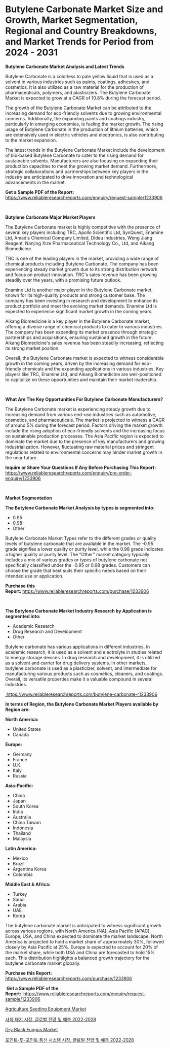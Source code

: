 <p><h1>Butylene Carbonate Market Size and Growth, Market Segmentation, Regional and Country Breakdowns, and Market Trends for Period from 2024 -  2031</h1></p><p><strong>Butylene Carbonate Market Analysis and Latest Trends</strong></p>
<p><p>Butylene Carbonate is a colorless to pale yellow liquid that is used as a solvent in various industries such as paints, coatings, adhesives, and cosmetics. It is also utilized as a raw material for the production of pharmaceuticals, polymers, and plasticizers. The Butylene Carbonate Market is expected to grow at a CAGR of 10.8% during the forecast period.</p><p>The growth of the Butylene Carbonate Market can be attributed to the increasing demand for eco-friendly solvents due to growing environmental concerns. Additionally, the expanding paints and coatings industry, particularly in emerging economies, is fueling the market growth. The rising usage of Butylene Carbonate in the production of lithium batteries, which are extensively used in electric vehicles and electronics, is also contributing to the market expansion.</p><p>The latest trends in the Butylene Carbonate Market include the development of bio-based Butylene Carbonate to cater to the rising demand for sustainable solvents. Manufacturers are also focusing on expanding their production capacities to meet the growing market demand. Furthermore, strategic collaborations and partnerships between key players in the industry are anticipated to drive innovation and technological advancements in the market.</p></p>
<p><strong>Get a Sample PDF of the Report:&nbsp;</strong> <a href="https://www.reliableresearchreports.com/enquiry/request-sample/1233906">https://www.reliableresearchreports.com/enquiry/request-sample/1233906</a></p>
<p>&nbsp;</p>
<p><strong>Butylene Carbonate Major Market Players</strong></p>
<p><p>The Butylene Carbonate market is highly competitive with the presence of several key players including TRC, Apollo Scientific Ltd, SynQuest, Enamine Ltd, Amadis Chemical Company Limited, Dideu Industries, Weng Jiang Reagent, Nanjing Xize Pharmaceutical Technology Co., Ltd, and Aikang Biomedicine.</p><p>TRC is one of the leading players in the market, providing a wide range of chemical products including Butylene Carbonate. The company has been experiencing steady market growth due to its strong distribution network and focus on product innovation. TRC's sales revenue has been growing steadily over the years, with a promising future outlook.</p><p>Enamine Ltd is another major player in the Butylene Carbonate market, known for its high-quality products and strong customer base. The company has been investing in research and development to enhance its product portfolio and meet the evolving market demands. Enamine Ltd is expected to experience significant market growth in the coming years.</p><p>Aikang Biomedicine is a key player in the Butylene Carbonate market, offering a diverse range of chemical products to cater to various industries. The company has been expanding its market presence through strategic partnerships and acquisitions, ensuring sustained growth in the future. Aikang Biomedicine's sales revenue has been steadily increasing, reflecting its strong market position.</p><p>Overall, the Butylene Carbonate market is expected to witness considerable growth in the coming years, driven by the increasing demand for eco-friendly chemicals and the expanding applications in various industries. Key players like TRC, Enamine Ltd, and Aikang Biomedicine are well-positioned to capitalize on these opportunities and maintain their market leadership.</p></p>
<p>&nbsp;</p>
<p><strong>What Are The Key Opportunities For Butylene Carbonate Manufacturers?</strong></p>
<p><p>The Butylene Carbonate market is experiencing steady growth due to increasing demand from various end-use industries such as automotive, cosmetics, and pharmaceuticals. The market is projected to witness a CAGR of around 5% during the forecast period. Factors driving the market growth include the rising adoption of eco-friendly solvents and the increasing focus on sustainable production processes. The Asia Pacific region is expected to dominate the market due to the presence of key manufacturers and growing industrialization. However, fluctuating raw material prices and stringent regulations related to environmental concerns may hinder market growth in the near future.</p></p>
<p><strong>Inquire or Share Your Questions If Any Before Purchasing This Report:</strong> <a href="https://www.reliableresearchreports.com/enquiry/pre-order-enquiry/1233906">https://www.reliableresearchreports.com/enquiry/pre-order-enquiry/1233906</a></p>
<p>&nbsp;</p>
<p><strong>Market Segmentation</strong></p>
<p><strong>The Butylene Carbonate Market Analysis by types is segmented into:</strong></p>
<p><ul><li>0.95</li><li>0.98</li><li>Other</li></ul></p>
<p><p>Butylene Carbonate Market Types refer to the different grades or quality levels of butylene carbonate that are available in the market. The -0.95 grade signifies a lower quality or purity level, while the 0.98 grade indicates a higher quality or purity level. The "Other" market category typically includes a mix of various grades or types of butylene carbonate not specifically classified under the -0.95 or 0.98 grades. Customers can choose the grade that best suits their specific needs based on their intended use or application.</p></p>
<p><strong>Purchase this Report:&nbsp;</strong><a href="https://www.reliableresearchreports.com/purchase/1233906">https://www.reliableresearchreports.com/purchase/1233906</a></p>
<p>&nbsp;</p>
<p><strong>The Butylene Carbonate Market Industry Research by Application is segmented into:</strong></p>
<p><ul><li>Academic Research</li><li>Drug Research and Development</li><li>Other</li></ul></p>
<p><p>Butylene carbonate has various applications in different industries. In academic research, it is used as a solvent and electrolyte in studies related to energy storage devices. In drug research and development, it is utilized as a solvent and carrier for drug delivery systems. In other markets, butylene carbonate is used as a plasticizer, solvent, and intermediate for manufacturing various products such as cosmetics, cleaners, and coatings. Overall, its versatile properties make it a valuable compound in several industries.</p></p>
<p><a href="https://www.reliableresearchreports.com/butylene-carbonate-r1233906">&nbsp;https://www.reliableresearchreports.com/butylene-carbonate-r1233906</a></p>
<p><strong>In terms of Region, the Butylene Carbonate Market Players available by Region are:</strong></p>
<p>
    <p> <strong> North America: </strong>
        <ul>
            <li>United States</li>
            <li>Canada</li>
        </ul>
        </p> 
    <p> <strong> Europe: </strong>
        <ul>
            <li>Germany</li>
            <li>France</li>
            <li>U.K.</li>
            <li>Italy</li>
            <li>Russia</li>
        </ul>
        </p> 
    <p> <strong> Asia-Pacific: </strong>
        <ul>
            <li>China</li>
            <li>Japan</li>
            <li>South Korea</li>
            <li>India</li>
            <li>Australia</li>
            <li>China Taiwan</li>
            <li>Indonesia</li>
            <li>Thailand</li>
            <li>Malaysia</li>
        </ul>
        </p> 
    <p> <strong> Latin America: </strong>
        <ul>
            <li>Mexico</li>
            <li>Brazil</li>
            <li>Argentina Korea</li>
            <li>Colombia</li>
        </ul>
        </p> 
    <p> <strong> Middle East & Africa: </strong>
        <ul>
            <li>Turkey</li>
            <li>Saudi</li>
            <li>Arabia</li>
            <li>UAE</li>
            <li>Korea</li>
        </ul>
    </p>
    </p>
<p><p>The butylene carbonate market is anticipated to witness significant growth across various regions, with North America (NA), Asia Pacific (APAC), Europe, USA, and China expected to dominate the market landscape. North America is projected to hold a market share of approximately 30%, followed closely by Asia Pacific at 25%. Europe is expected to account for 20% of the market share, while both USA and China are forecasted to hold 15% each. This distribution highlights a balanced growth trajectory for the butylene carbonate market globally.</p></p>
<p><strong>Purchase this Report: </strong><a href="https://www.reliableresearchreports.com/purchase/1233906">https://www.reliableresearchreports.com/purchase/1233906</a></p>
<p>&nbsp;<strong>Get a Sample PDF of the Report:&nbsp;&nbsp;</strong><a href="https://www.reliableresearchreports.com/enquiry/request-sample/1233906">https://www.reliableresearchreports.com/enquiry/request-sample/1233906</a></p>
<p><strong></strong></p>
<p><p><a href="https://github.com/lylyparadise/Market-Research-Report-List-4/blob/main/agriculture-seeding-equipment-market.md">Agriculture Seeding Equipment Market</a></p><p><a href="https://github.com/AidenReinger/Market-Research-Report-List-1/blob/main/6879037131165.md">사육 돼지 시장, 글로벌 전망 및 예측 2022-2028</a></p><p><a href="https://github.com/airdrophunter675/Market-Research-Report-List-1/blob/main/dry-black-fungus-market.md">Dry Black Fungus Market</a></p><p><a href="https://github.com/gambitz1998/Market-Research-Report-List-1/blob/main/5303565131166.md">포인트-투-포인트 통신 시스템 시장, 글로벌 전망 및 예측 2022-2028</a></p></p>